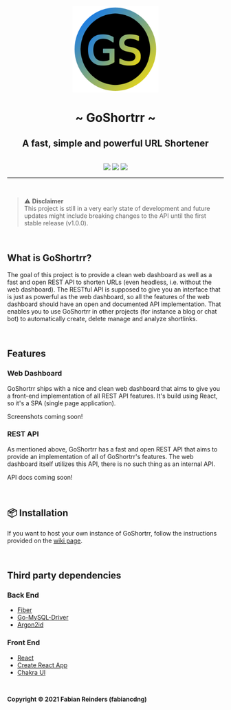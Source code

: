 <br>

<div align="center">
  <img src=".github/media/goshortrr-logo-bg-circle.png" width="200">
  <h1>~ GoShortrr ~</h1>
  <h2>A fast, simple and powerful URL Shortener</h2>
</div>

<br>

<div align="center">
<img height="34px"  src="https://forthebadge.com/images/badges/made-with-go.svg"/>

<img height="35px" src="https://img.shields.io/badge/react-%2320232a.svg?style=for-the-badge&logo=react&logoColor=%2361DAFB"/>

<img height="34px" src="https://forthebadge.com/images/badges/built-with-love.svg">
</div>

---

<br>

> ⚠️ **Disclaimer**  
> This project is still in a very early state of development and future updates might include breaking changes to the API until the first stable release (v1.0.0).

<br>

## What is GoShortrr?
The goal of this project is to provide a clean web dashboard as well as a fast and open REST API to shorten URLs (even headless, i.e. without the web dashboard).
The RESTful API is supposed to give you an interface that is just as powerful as the web dashboard, so all the features of the web dashboard should have an open and documented API implementation. That enables you to use GoShortrr in other projects (for instance a blog or chat bot) to automatically create, delete manage and analyze shortlinks.

<br>

## Features
### Web Dashboard
GoShortrr ships with a nice and clean web dashboard that aims to give you a front-end implementation of all REST API features. It's build using React, so it's a SPA (single page application).

Screenshots coming soon!

### REST API
As mentioned above, GoShortrr has a fast and open REST API that aims to provide an implementation of all of GoShortrr's features. The web dashboard itself utilizes this API, there is no such thing as an internal API.

API docs coming soon!

<br>

## 📦 Installation
If you want to host your own instance of GoShortrr, follow the instructions provided on the [wiki page](https://github.com/fabiancdng/GoShortrr/wiki/%F0%9F%93%A6-Installation).

<br>

## Third party dependencies

### Back End
* [Fiber](https://gofiber.io/)
* [Go-MySQL-Driver](https://github.com/go-sql-driver/mysql)
* [Argon2id](https://github.com/alexedwards/argon2id)

### Front End
* [React](https://reactjs.org/)
* [Create React App](https://github.com/facebook/create-react-app)
* [Chakra UI](https://chakra-ui.com/)

<br>

**Copyright &copy; 2021 Fabian Reinders (fabiancdng)**
